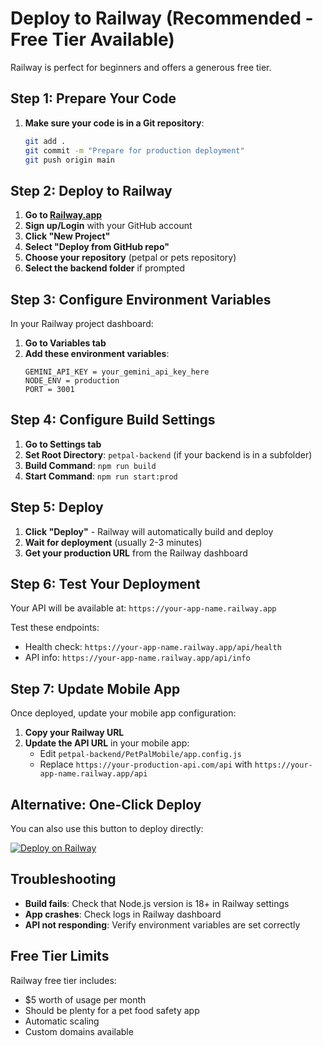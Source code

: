 # Deploy to Railway (Recommended - Free Tier Available)

Railway is perfect for beginners and offers a generous free tier.

## Step 1: Prepare Your Code

1. **Make sure your code is in a Git repository**:
   ```bash
   git add .
   git commit -m "Prepare for production deployment"
   git push origin main
   ```

## Step 2: Deploy to Railway

1. **Go to [Railway.app](https://railway.app)**
2. **Sign up/Login** with your GitHub account
3. **Click "New Project"**
4. **Select "Deploy from GitHub repo"**
5. **Choose your repository** (petpal or pets repository)
6. **Select the backend folder** if prompted

## Step 3: Configure Environment Variables

In your Railway project dashboard:

1. **Go to Variables tab**
2. **Add these environment variables**:
   ```
   GEMINI_API_KEY = your_gemini_api_key_here
   NODE_ENV = production
   PORT = 3001
   ```

## Step 4: Configure Build Settings

1. **Go to Settings tab**
2. **Set Root Directory**: `petpal-backend` (if your backend is in a subfolder)
3. **Build Command**: `npm run build`
4. **Start Command**: `npm run start:prod`

## Step 5: Deploy

1. **Click "Deploy"** - Railway will automatically build and deploy
2. **Wait for deployment** (usually 2-3 minutes)
3. **Get your production URL** from the Railway dashboard

## Step 6: Test Your Deployment

Your API will be available at: `https://your-app-name.railway.app`

Test these endpoints:
- Health check: `https://your-app-name.railway.app/api/health`
- API info: `https://your-app-name.railway.app/api/info`

## Step 7: Update Mobile App

Once deployed, update your mobile app configuration:

1. **Copy your Railway URL**
2. **Update the API URL** in your mobile app:
   - Edit `petpal-backend/PetPalMobile/app.config.js`
   - Replace `https://your-production-api.com/api` with `https://your-app-name.railway.app/api`

## Alternative: One-Click Deploy

You can also use this button to deploy directly:

[![Deploy on Railway](https://railway.app/button.svg)](https://railway.app/new/template?template=https://github.com/your-username/your-repo&envs=GEMINI_API_KEY,NODE_ENV&GEMINI_API_KEY=your_api_key&NODE_ENV=production)

## Troubleshooting

- **Build fails**: Check that Node.js version is 18+ in Railway settings
- **App crashes**: Check logs in Railway dashboard
- **API not responding**: Verify environment variables are set correctly

## Free Tier Limits

Railway free tier includes:
- $5 worth of usage per month
- Should be plenty for a pet food safety app
- Automatic scaling
- Custom domains available
